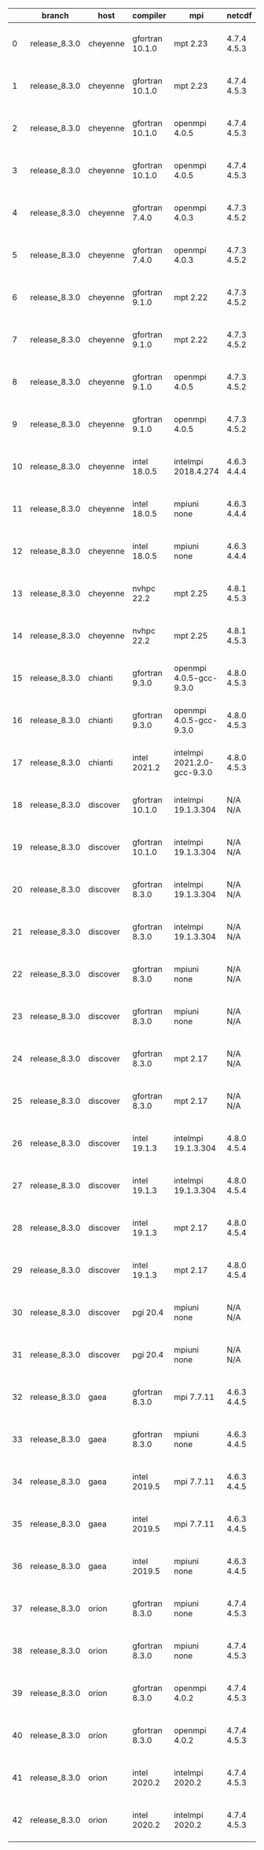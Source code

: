 |    | branch        | host     | compiler        | mpi                         | netcdf      | o_g   | os     | build   | u_pass   | u_fail   | s_pass   | s_fail   | e_pass   | e_fail   | nuopc_pass   | nuopc_fail   | artifacts_hash                                                                                                                                                              | modified                  |
|----|---------------|----------|-----------------|-----------------------------|-------------|-------|--------|---------|----------|----------|----------|----------|----------|----------|--------------|--------------|-----------------------------------------------------------------------------------------------------------------------------------------------------------------------------|---------------------------|
|  0 | release_8.3.0 | cheyenne | gfortran 10.1.0 | mpt 2.23                    | 4.7.4 4.5.3 | O     | Linux  | pass    | 13665    | 0        | 49       | 0        | 80       | 0        | 50           | 0            | [artifacts](https://github.com/esmf-org/esmf-test-artifacts/tree/fb35907c64e7255dbc1e9479387b0a85548c85dd/release_8.3.0/cheyenne/gfortran/10.1.0/O/mpt/2.23)                | 2022-06-03 02:58:19 -0600 |
|  1 | release_8.3.0 | cheyenne | gfortran 10.1.0 | mpt 2.23                    | 4.7.4 4.5.3 | g     | Linux  | pass    | pending  | pending  | pending  | pending  | pending  | pending  | pending      | pending      | [artifacts](https://github.com/esmf-org/esmf-test-artifacts/tree/571b7013f6c5d869d2cb45753bcfe62727c7bf9a/release_8.3.0/cheyenne/gfortran/10.1.0/g/mpt/2.23)                | 2022-06-03 02:37:53 -0600 |
|  2 | release_8.3.0 | cheyenne | gfortran 10.1.0 | openmpi 4.0.5               | 4.7.4 4.5.3 | O     | Linux  | pass    | 13665    | 0        | 49       | 0        | 80       | 0        | 50           | 0            | [artifacts](https://github.com/esmf-org/esmf-test-artifacts/tree/22c01d115b27f283111c573194cffa92bfd89215/release_8.3.0/cheyenne/gfortran/10.1.0/O/openmpi/4.0.5)           | 2022-06-03 03:06:21 -0600 |
|  3 | release_8.3.0 | cheyenne | gfortran 10.1.0 | openmpi 4.0.5               | 4.7.4 4.5.3 | g     | Linux  | pass    | pending  | pending  | pending  | pending  | pending  | pending  | pending      | pending      | [artifacts](https://github.com/esmf-org/esmf-test-artifacts/tree/0a2eb7a1ddc286f0803a95af82dfe24c9c8c5142/release_8.3.0/cheyenne/gfortran/10.1.0/g/openmpi/4.0.5)           | 2022-06-03 02:38:09 -0600 |
|  4 | release_8.3.0 | cheyenne | gfortran 7.4.0  | openmpi 4.0.3               | 4.7.3 4.5.2 | O     | Linux  | pass    | 13665    | 0        | 49       | 0        | 80       | 0        | 50           | 0            | [artifacts](https://github.com/esmf-org/esmf-test-artifacts/tree/d797560cd52eb8beb228cc0224182a5ab4a3a581/release_8.3.0/cheyenne/gfortran/7.4.0/O/openmpi/4.0.3)            | 2022-06-03 03:00:07 -0600 |
|  5 | release_8.3.0 | cheyenne | gfortran 7.4.0  | openmpi 4.0.3               | 4.7.3 4.5.2 | g     | Linux  | pass    | pending  | pending  | pending  | pending  | pending  | pending  | pending      | pending      | [artifacts](https://github.com/esmf-org/esmf-test-artifacts/tree/def489197943efca23933f045d876a35068b0618/release_8.3.0/cheyenne/gfortran/7.4.0/g/openmpi/4.0.3)            | 2022-06-03 02:31:58 -0600 |
|  6 | release_8.3.0 | cheyenne | gfortran 9.1.0  | mpt 2.22                    | 4.7.3 4.5.2 | O     | Linux  | pass    | 13665    | 0        | 49       | 0        | 80       | 0        | 50           | 0            | [artifacts](https://github.com/esmf-org/esmf-test-artifacts/tree/e3335a6094712680c86c6457818bba242a2233b6/release_8.3.0/cheyenne/gfortran/9.1.0/O/mpt/2.22)                 | 2022-06-03 02:56:24 -0600 |
|  7 | release_8.3.0 | cheyenne | gfortran 9.1.0  | mpt 2.22                    | 4.7.3 4.5.2 | g     | Linux  | pass    | 13665    | 0        | 49       | 0        | 80       | 0        | 50           | 0            | [artifacts](https://github.com/esmf-org/esmf-test-artifacts/tree/50034cc38b958b905371ed76d23780cdbffcdd62/release_8.3.0/cheyenne/gfortran/9.1.0/g/mpt/2.22)                 | 2022-06-03 03:16:38 -0600 |
|  8 | release_8.3.0 | cheyenne | gfortran 9.1.0  | openmpi 4.0.5               | 4.7.3 4.5.2 | O     | Linux  | pass    | 13665    | 0        | 49       | 0        | 80       | 0        | 50           | 0            | [artifacts](https://github.com/esmf-org/esmf-test-artifacts/tree/3e4f7a6c2e2435f525107af2084366ba165708c7/release_8.3.0/cheyenne/gfortran/9.1.0/O/openmpi/4.0.5)            | 2022-06-03 03:03:49 -0600 |
|  9 | release_8.3.0 | cheyenne | gfortran 9.1.0  | openmpi 4.0.5               | 4.7.3 4.5.2 | g     | Linux  | pass    | pending  | pending  | pending  | pending  | pending  | pending  | pending      | pending      | [artifacts](https://github.com/esmf-org/esmf-test-artifacts/tree/d83373cddf0bf7febc9a75a6595512ef83c2514f/release_8.3.0/cheyenne/gfortran/9.1.0/g/openmpi/4.0.5)            | 2022-06-03 02:33:31 -0600 |
| 10 | release_8.3.0 | cheyenne | intel 18.0.5    | intelmpi 2018.4.274         | 4.6.3 4.4.4 | O     | Linux  | pass    | pending  | pending  | pending  | pending  | pending  | pending  | pending      | pending      | [artifacts](https://github.com/esmf-org/esmf-test-artifacts/tree/5653eaf9b15c334d60c0eb72200385633241fcc9/release_8.3.0/cheyenne/intel/18.0.5/O/intelmpi/2018.4.274)        | 2022-06-03 03:14:03 -0600 |
| 11 | release_8.3.0 | cheyenne | intel 18.0.5    | mpiuni none                 | 4.6.3 4.4.4 | O     | Linux  | pass    | pending  | pending  | pending  | pending  | pending  | pending  | pending      | pending      | [artifacts](https://github.com/esmf-org/esmf-test-artifacts/tree/761b6b783b01200bc3b442349f49f6350cfa26b2/release_8.3.0/cheyenne/intel/18.0.5/O/mpiuni/none)                | 2022-06-03 03:02:22 -0600 |
| 12 | release_8.3.0 | cheyenne | intel 18.0.5    | mpiuni none                 | 4.6.3 4.4.4 | g     | Linux  | pass    | pending  | pending  | pending  | pending  | pending  | pending  | pending      | pending      | [artifacts](https://github.com/esmf-org/esmf-test-artifacts/tree/b8f3f53fa8398e01cf372b903429b4ba4004e222/release_8.3.0/cheyenne/intel/18.0.5/g/mpiuni/none)                | 2022-06-03 03:12:52 -0600 |
| 13 | release_8.3.0 | cheyenne | nvhpc 22.2      | mpt 2.25                    | 4.8.1 4.5.3 | O     | Linux  | pass    | pending  | pending  | pending  | pending  | pending  | pending  | pending      | pending      | [artifacts](https://github.com/esmf-org/esmf-test-artifacts/tree/cdd9e0702787c6306786b2b2507115e49fc7d75a/release_8.3.0/cheyenne/nvhpc/22.2/O/mpt/2.25)                     | 2022-06-03 02:43:13 -0600 |
| 14 | release_8.3.0 | cheyenne | nvhpc 22.2      | mpt 2.25                    | 4.8.1 4.5.3 | g     | Linux  | pass    | pending  | pending  | pending  | pending  | pending  | pending  | pending      | pending      | [artifacts](https://github.com/esmf-org/esmf-test-artifacts/tree/87698f59abb08614a3868c4b80a1c082799cbe87/release_8.3.0/cheyenne/nvhpc/22.2/g/mpt/2.25)                     | 2022-06-03 03:01:52 -0600 |
| 15 | release_8.3.0 | chianti  | gfortran 9.3.0  | openmpi 4.0.5-gcc-9.3.0     | 4.8.0 4.5.3 | O     | Linux  | pass    | 13665    | 0        | 49       | 0        | 80       | 0        | 50           | 0            | [artifacts](https://github.com/esmf-org/esmf-test-artifacts/tree/3832e5ea0cb5b0df12aad22e2f2d30e5cc197df8/release_8.3.0/chianti/gfortran/9.3.0/O/openmpi/4.0.5-gcc-9.3.0)   | 2022-06-03 02:16:44 -0400 |
| 16 | release_8.3.0 | chianti  | gfortran 9.3.0  | openmpi 4.0.5-gcc-9.3.0     | 4.8.0 4.5.3 | g     | Linux  | pass    | 13665    | 0        | 49       | 0        | 80       | 0        | 50           | 0            | [artifacts](https://github.com/esmf-org/esmf-test-artifacts/tree/0d8f5cdd1fa9e0705e8742de7c1106c540be789f/release_8.3.0/chianti/gfortran/9.3.0/g/openmpi/4.0.5-gcc-9.3.0)   | 2022-06-03 04:14:31 -0400 |
| 17 | release_8.3.0 | chianti  | intel 2021.2    | intelmpi 2021.2.0-gcc-9.3.0 | 4.8.0 4.5.3 | O     | Linux  | pass    | 13665    | 0        | 49       | 0        | 80       | 0        | 50           | 0            | [artifacts](https://github.com/esmf-org/esmf-test-artifacts/tree/8407332a3abd41956c926255378df2c3d0800b65/release_8.3.0/chianti/intel/2021.2/O/intelmpi/2021.2.0-gcc-9.3.0) | 2022-06-03 03:24:12 -0400 |
| 18 | release_8.3.0 | discover | gfortran 10.1.0 | intelmpi 19.1.3.304         | N/A N/A     | O     | Linux  | pass    | 13650    | 15       | 49       | 0        | 80       | 0        | 50           | 0            | [artifacts](https://github.com/esmf-org/esmf-test-artifacts/tree/ee5486ca5d6974ec1d46973b52b622fe61697be3/release_8.3.0/discover/gfortran/10.1.0/O/intelmpi/19.1.3.304)     | 2022-06-03 02:16:13 -0400 |
| 19 | release_8.3.0 | discover | gfortran 10.1.0 | intelmpi 19.1.3.304         | N/A N/A     | g     | Linux  | pass    | 13650    | 15       | 49       | 0        | 80       | 0        | 50           | 0            | [artifacts](https://github.com/esmf-org/esmf-test-artifacts/tree/3487e4f5dc854179b9918f2c1c5d9576d0edc07a/release_8.3.0/discover/gfortran/10.1.0/g/intelmpi/19.1.3.304)     | 2022-06-03 03:01:30 -0400 |
| 20 | release_8.3.0 | discover | gfortran 8.3.0  | intelmpi 19.1.3.304         | N/A N/A     | O     | Linux  | pass    | 13650    | 15       | 49       | 0        | 80       | 0        | 50           | 0            | [artifacts](https://github.com/esmf-org/esmf-test-artifacts/tree/4ec115e758ba7fe61bcca793412702a83c392cb5/release_8.3.0/discover/gfortran/8.3.0/O/intelmpi/19.1.3.304)      | 2022-06-03 02:04:55 -0400 |
| 21 | release_8.3.0 | discover | gfortran 8.3.0  | intelmpi 19.1.3.304         | N/A N/A     | g     | Linux  | pass    | 13650    | 15       | 49       | 0        | 80       | 0        | 50           | 0            | [artifacts](https://github.com/esmf-org/esmf-test-artifacts/tree/afb0c16d977db41eae1a92ebb966f6f1fd88fa26/release_8.3.0/discover/gfortran/8.3.0/g/intelmpi/19.1.3.304)      | 2022-06-03 02:22:26 -0400 |
| 22 | release_8.3.0 | discover | gfortran 8.3.0  | mpiuni none                 | N/A N/A     | O     | Linux  | pass    | 12142    | 0        | 8        | 0        | 43       | 0        | 0            | 50           | [artifacts](https://github.com/esmf-org/esmf-test-artifacts/tree/54a569fbe9f69f84c0b6d13b6b62b8393f9c5119/release_8.3.0/discover/gfortran/8.3.0/O/mpiuni/none)              | 2022-06-03 02:03:24 -0400 |
| 23 | release_8.3.0 | discover | gfortran 8.3.0  | mpiuni none                 | N/A N/A     | g     | Linux  | pass    | 12142    | 0        | 8        | 0        | 43       | 0        | 0            | 50           | [artifacts](https://github.com/esmf-org/esmf-test-artifacts/tree/fec99575d493581b72732ab84e04dceda83f6bcc/release_8.3.0/discover/gfortran/8.3.0/g/mpiuni/none)              | 2022-06-03 02:14:39 -0400 |
| 24 | release_8.3.0 | discover | gfortran 8.3.0  | mpt 2.17                    | N/A N/A     | O     | Linux  | pass    | 13665    | 0        | 49       | 0        | 80       | 0        | 46           | 4            | [artifacts](https://github.com/esmf-org/esmf-test-artifacts/tree/23886b065e8561804e9572f073c8c63629449a0f/release_8.3.0/discover/gfortran/8.3.0/O/mpt/2.17)                 | 2022-06-03 02:07:09 -0400 |
| 25 | release_8.3.0 | discover | gfortran 8.3.0  | mpt 2.17                    | N/A N/A     | g     | Linux  | pass    | 13665    | 0        | 49       | 0        | 80       | 0        | 46           | 4            | [artifacts](https://github.com/esmf-org/esmf-test-artifacts/tree/ee5486ca5d6974ec1d46973b52b622fe61697be3/release_8.3.0/discover/gfortran/8.3.0/g/mpt/2.17)                 | 2022-06-03 02:16:13 -0400 |
| 26 | release_8.3.0 | discover | intel 19.1.3    | intelmpi 19.1.3.304         | 4.8.0 4.5.4 | O     | Linux  | pass    | 13665    | 0        | 49       | 0        | 80       | 0        | 50           | 0            | [artifacts](https://github.com/esmf-org/esmf-test-artifacts/tree/fec99575d493581b72732ab84e04dceda83f6bcc/release_8.3.0/discover/intel/19.1.3/O/intelmpi/19.1.3.304)        | 2022-06-03 02:14:39 -0400 |
| 27 | release_8.3.0 | discover | intel 19.1.3    | intelmpi 19.1.3.304         | 4.8.0 4.5.4 | g     | Linux  | pass    | 13665    | 0        | 49       | 0        | 80       | 0        | 50           | 0            | [artifacts](https://github.com/esmf-org/esmf-test-artifacts/tree/a74dbc5d817086f17a6f13acf67d7edb70813cbc/release_8.3.0/discover/intel/19.1.3/g/intelmpi/19.1.3.304)        | 2022-06-03 02:35:52 -0400 |
| 28 | release_8.3.0 | discover | intel 19.1.3    | mpt 2.17                    | 4.8.0 4.5.4 | O     | Linux  | pass    | 13665    | 0        | 49       | 0        | 80       | 0        | 50           | 0            | [artifacts](https://github.com/esmf-org/esmf-test-artifacts/tree/4d68cd495d898e98f74808073c9c3920b25462b5/release_8.3.0/discover/intel/19.1.3/O/mpt/2.17)                   | 2022-06-03 02:05:55 -0400 |
| 29 | release_8.3.0 | discover | intel 19.1.3    | mpt 2.17                    | 4.8.0 4.5.4 | g     | Linux  | pass    | 13665    | 0        | 49       | 0        | 80       | 0        | 50           | 0            | [artifacts](https://github.com/esmf-org/esmf-test-artifacts/tree/7955b65ba5db6ca97054b28b90a97b4ad2abeff9/release_8.3.0/discover/intel/19.1.3/g/mpt/2.17)                   | 2022-06-03 02:25:34 -0400 |
| 30 | release_8.3.0 | discover | pgi 20.4        | mpiuni none                 | N/A N/A     | O     | Linux  | pass    | 11516    | 626      | 6        | 2        | 40       | 3        | 0            | 50           | [artifacts](https://github.com/esmf-org/esmf-test-artifacts/tree/871430a09347bb03199fc21899806348c2d0406b/release_8.3.0/discover/pgi/20.4/O/mpiuni/none)                    | 2022-06-03 03:48:16 -0400 |
| 31 | release_8.3.0 | discover | pgi 20.4        | mpiuni none                 | N/A N/A     | g     | Linux  | pass    | 11516    | 626      | 4        | 4        | 40       | 3        | 0            | 50           | [artifacts](https://github.com/esmf-org/esmf-test-artifacts/tree/677c6432dfdd576adcf4bc50d3aa02bbc6941ae6/release_8.3.0/discover/pgi/20.4/g/mpiuni/none)                    | 2022-06-03 04:09:18 -0400 |
| 32 | release_8.3.0 | gaea     | gfortran 8.3.0  | mpi 7.7.11                  | 4.6.3 4.4.5 | g     | Unicos | pass    | 13664    | 1        | 49       | 0        | 80       | 0        | 47           | 3            | [artifacts](https://github.com/esmf-org/esmf-test-artifacts/tree/c528946f58dae121c60d7e496c1c6e49ef4871ba/release_8.3.0/gaea/gfortran/8.3.0/g/mpi/7.7.11)                   | 2022-06-03 02:37:43 -0400 |
| 33 | release_8.3.0 | gaea     | gfortran 8.3.0  | mpiuni none                 | 4.6.3 4.4.5 | g     | Unicos | pass    | 12142    | 0        | 8        | 0        | 43       | 0        | 0            | 50           | [artifacts](https://github.com/esmf-org/esmf-test-artifacts/tree/a5db28e4d3d42ab46d12673ddae00d4efb513a47/release_8.3.0/gaea/gfortran/8.3.0/g/mpiuni/none)                  | 2022-06-03 02:18:48 -0400 |
| 34 | release_8.3.0 | gaea     | intel 2019.5    | mpi 7.7.11                  | 4.6.3 4.4.5 | O     | Unicos | pass    | 13650    | 15       | 49       | 0        | 80       | 0        | 47           | 3            | [artifacts](https://github.com/esmf-org/esmf-test-artifacts/tree/99eeb9e33ce8955d22cbb1c3de5227fe919602fd/release_8.3.0/gaea/intel/2019.5/O/mpi/7.7.11)                     | 2022-06-03 01:40:35 -0400 |
| 35 | release_8.3.0 | gaea     | intel 2019.5    | mpi 7.7.11                  | 4.6.3 4.4.5 | g     | Unicos | pass    | 13650    | 15       | 49       | 0        | 80       | 0        | 47           | 3            | [artifacts](https://github.com/esmf-org/esmf-test-artifacts/tree/da0c2236069033ef0b2c268ef2b78499d6bb790f/release_8.3.0/gaea/intel/2019.5/g/mpi/7.7.11)                     | 2022-06-03 01:59:09 -0400 |
| 36 | release_8.3.0 | gaea     | intel 2019.5    | mpiuni none                 | 4.6.3 4.4.5 | g     | Unicos | pass    | 12127    | 15       | 8        | 0        | 43       | 0        | 0            | 50           | [artifacts](https://github.com/esmf-org/esmf-test-artifacts/tree/5d8d8e21c29a92f24fb6683b0aa262a54053bfa1/release_8.3.0/gaea/intel/2019.5/g/mpiuni/none)                    | 2022-06-03 01:45:32 -0400 |
| 37 | release_8.3.0 | orion    | gfortran 8.3.0  | mpiuni none                 | 4.7.4 4.5.3 | O     | Linux  | pass    | 12142    | 0        | 8        | 0        | 43       | 0        | 0            | 50           | [artifacts](https://github.com/esmf-org/esmf-test-artifacts/tree/d597716710e3fdf2eae216d7127e98aad479fc28/release_8.3.0/orion/gfortran/8.3.0/O/mpiuni/none)                 | 2022-06-03 02:51:08 -0500 |
| 38 | release_8.3.0 | orion    | gfortran 8.3.0  | mpiuni none                 | 4.7.4 4.5.3 | g     | Linux  | pass    | 12142    | 0        | 8        | 0        | 43       | 0        | 0            | 50           | [artifacts](https://github.com/esmf-org/esmf-test-artifacts/tree/de2598b693953d3369dfb797fa044f38af07570c/release_8.3.0/orion/gfortran/8.3.0/g/mpiuni/none)                 | 2022-06-03 03:02:12 -0500 |
| 39 | release_8.3.0 | orion    | gfortran 8.3.0  | openmpi 4.0.2               | 4.7.4 4.5.3 | O     | Linux  | pass    | pending  | pending  | pending  | pending  | pending  | pending  | pending      | pending      | [artifacts](https://github.com/esmf-org/esmf-test-artifacts/tree/db5fdbaeeb709f084938496cc8ff4949da928c87/release_8.3.0/orion/gfortran/8.3.0/O/openmpi/4.0.2)               | 2022-06-03 02:32:22 -0500 |
| 40 | release_8.3.0 | orion    | gfortran 8.3.0  | openmpi 4.0.2               | 4.7.4 4.5.3 | g     | Linux  | pass    | pending  | pending  | pending  | pending  | pending  | pending  | pending      | pending      | [artifacts](https://github.com/esmf-org/esmf-test-artifacts/tree/24a316cfd1dff2c9c18378d84a7615b3520f6b95/release_8.3.0/orion/gfortran/8.3.0/g/openmpi/4.0.2)               | 2022-06-03 02:35:27 -0500 |
| 41 | release_8.3.0 | orion    | intel 2020.2    | intelmpi 2020.2             | 4.7.4 4.5.3 | O     | Linux  | pass    | pending  | pending  | pending  | pending  | pending  | pending  | pending      | pending      | [artifacts](https://github.com/esmf-org/esmf-test-artifacts/tree/bdeb14aede788c9d8bc48a980ce5d4ed46910ec5/release_8.3.0/orion/intel/2020.2/O/intelmpi/2020.2)               | 2022-06-03 02:37:43 -0500 |
| 42 | release_8.3.0 | orion    | intel 2020.2    | intelmpi 2020.2             | 4.7.4 4.5.3 | g     | Linux  | pass    | pending  | pending  | pending  | pending  | pending  | pending  | pending      | pending      | [artifacts](https://github.com/esmf-org/esmf-test-artifacts/tree/5dc2477cb148576a5930cd577458f616f1ff7264/release_8.3.0/orion/intel/2020.2/g/intelmpi/2020.2)               | 2022-06-03 02:33:49 -0500 |